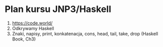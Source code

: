 # Plan kursu JNP3/Haskell

1. https://code.world/
2. Odkrywamy Haskell
3. Znaki, napisy, print, konkatenacja, cons, head, tail, take, drop (Haskell Book, Ch3)
